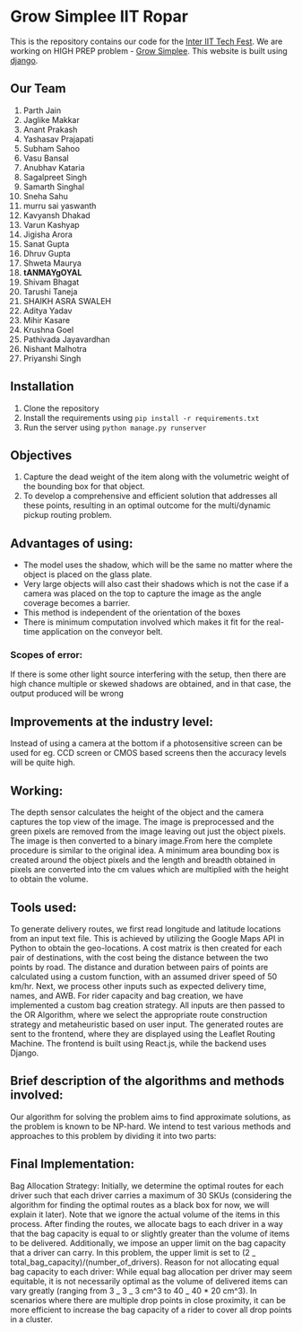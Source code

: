 # Grow Simplee IIT Ropar

This is the repository contains our code for the [Inter IIT Tech Fest](https://interiit-tech.org/). We are working on HIGH PREP problem - [Grow Simplee](https://interiit-tech.org/images/ps/High_GS.pdf). This website is built using [django](https://www.djangoproject.com/).

## Our Team

1. Parth Jain
2. Jaglike Makkar
3. Anant Prakash
4. Yashasav Prajapati
5. Subham Sahoo
6. Vasu Bansal
7. Anubhav Kataria
8. Sagalpreet Singh
9. Samarth Singhal
10. Sneha Sahu
11. murru sai yaswanth
12. Kavyansh Dhakad
13. Varun Kashyap
14. Jigisha Arora
15. Sanat Gupta
16. Dhruv Gupta
17. Shweta Maurya
18. __tANMAYgOYAL__
19. Shivam Bhagat
20. Tarushi Taneja 
21. SHAIKH ASRA SWALEH
22. Aditya Yadav
23. Mihir Kasare
24. Krushna Goel
25. Pathivada Jayavardhan
26. Nishant Malhotra
27. Priyanshi Singh
## Installation

1. Clone the repository
2. Install the requirements using `pip install -r requirements.txt`
3. Run the server using `python manage.py runserver`

## Objectives

1. Capture the dead weight of the item along with the volumetric weight of the bounding box for that object.
2. To develop a comprehensive and efficient solution that addresses all these points, resulting in an optimal outcome for the multi/dynamic pickup routing problem.

## Advantages of using:

- The model uses the shadow, which will be the same no matter where the object is placed on the glass plate.
- Very large objects will also cast their shadows which is not the case if a camera was placed on the top to capture the image as the angle coverage becomes a barrier.
- This method is independent of the orientation of the boxes
- There is minimum computation involved which makes it fit for the real-time application on the conveyor belt.

### Scopes of error:

If there is some other light source interfering with the setup, then there are high chance multiple or skewed shadows are obtained, and in that case, the output produced will be wrong

## Improvements at the industry level:

Instead of using a camera at the bottom if a photosensitive screen can be used for eg. CCD screen or CMOS based screens then the accuracy levels will be quite high.

## Working:

The depth sensor calculates the height of the object and the camera captures the top view of the image. The image is preprocessed and the green pixels are removed from the image leaving out just the object pixels. The image is then converted to a binary image.From here the complete procedure is similar to the original idea. A minimum area bounding box is created around the object pixels and the length and breadth obtained in pixels are converted into the cm values which are multiplied with the height to obtain the volume.

## Tools used:

To generate delivery routes, we first read longitude and latitude locations from an input text file. This is achieved by utilizing the Google Maps API in Python to obtain the geo-locations. A cost matrix is then created for each pair of destinations, with the cost being the distance between the two points by road. The distance and duration between pairs of points are calculated using a custom function, with an assumed driver speed of 50 km/hr. Next, we process other inputs such as expected delivery time, names, and AWB. For rider capacity and bag creation, we have implemented a custom bag creation strategy. All inputs are then passed to the OR Algorithm, where we select the appropriate route construction strategy and metaheuristic based on user input. The generated routes are sent to the frontend, where they are displayed using the Leaflet Routing Machine. The frontend is built using React.js, while the backend uses Django.

## Brief description of the algorithms and methods involved:

Our algorithm for solving the problem aims to find approximate solutions, as the problem is known to be NP-hard. We intend to test various methods and approaches to this problem by dividing it into two parts:

## Final Implementation:

Bag Allocation Strategy: Initially, we determine the optimal routes for each driver such that each driver carries a maximum of 30 SKUs (considering the algorithm for finding the optimal routes as a black box for now, we will explain it later). Note that we ignore the actual volume of the items in this process. After finding the routes, we allocate bags to each driver in a way that the bag capacity is equal to or slightly greater than the volume of items to be delivered. Additionally, we impose an upper limit on the bag capacity that a driver can carry. In this problem, the upper limit is set to (2 _ total_bag_capacity)/(number_of_drivers).
Reason for not allocating equal bag capacity to each driver: While equal bag allocation per driver may seem equitable, it is not necessarily optimal as the volume of delivered items can vary greatly (ranging from 3 _ 3 _ 3 cm^3 to 40 _ 40 \* 20 cm^3). In scenarios where there are multiple drop points in close proximity, it can be more efficient to increase the bag capacity of a rider to cover all drop points in a cluster.
